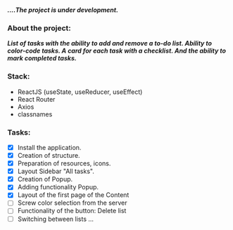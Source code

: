 ##### ....The project is under development.

### About the project: 
***List of tasks with the ability to add and remove a to-do list. 
Ability to color-code tasks. 
A card for each task with a checklist.
And the ability to mark completed tasks.***

### Stack:

- ReactJS (useState, useReducer, useEffect)
- React Router
- Axios
- classnames

### Tasks:

- [x] Install the application.
- [x] Creation of structure.
- [x] Preparation of resources, icons.
- [x] Layout Sidebar "All tasks".
- [x] Creation of Popup.
- [x] Adding functionality Popup.
- [x] Layout of the first page of the Content
- [ ] Screw color selection from the server
- [ ] Functionality of the button: Delete list
- [ ] Switching between lists
    ...
